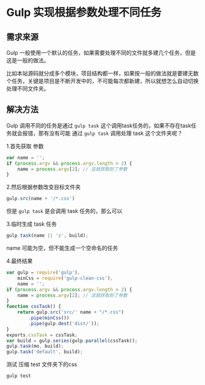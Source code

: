 # Gulp 实现根据参数处理不同任务

## 需求来源

Gulp 一般使用一个默认的任务，如果需要处理不同的文件就多建几个任务，但是这是一般的做法。

比如本站源码就分成多个模块，项目结构都一样，如果按一般的做法就是要建无数个任务，关键是项目是不断开发中的，不可能每次都新建，所以就想怎么自动切换处理不同文件夹。

## 解决方法

Gulp 调用不同的任务是通过 `gulp task` 这个调用task任务的，如果不存在task任务就会报错，那有没有可能 通过 `gulp task` 调用处理 task 这个文件夹呢？

1.首先获取 参数
```js
var name = '';
if (process.argv && process.argv.length > 2) {
    name = process.argv[2]; // 这就获取到了参数
}
```

2.然后根据参数改变目标文件夹
```js
gulp.src(name + '/*.css')
```

但是 `gulp task` 是会调用 task 任务的，那么可以

3.临时生成 task 任务

```js
gulp.task(name || 'z', build);
```
name 可能为空，但不能生成一个空命名的任务

4.最终结果

```js
var gulp = require('gulp'),
    minCss = require('gulp-clean-css'),
    name = '';
if (process.argv && process.argv.length > 2) {
    name = process.argv[2]; // 这就获取到了参数
}
function cssTask() {
    return gulp.src('src/' name + "/*.css")
        .pipe(minCss())
        .pipe(gulp.dest('dist/'));
}
exports.cssTask = cssTask;
var build = gulp.series(gulp.parallel(cssTask));
gulp.task(mo, build);
gulp.task('default', build);
```

测试 压缩 test 文件夹下的css

```bash
gulp test
```